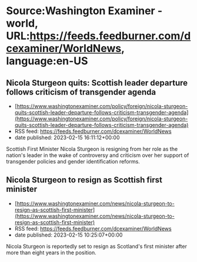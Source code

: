 # Source:Washington Examiner - world, URL:https://feeds.feedburner.com/dcexaminer/WorldNews, language:en-US

## Nicola Sturgeon quits: Scottish leader departure follows criticism of transgender agenda
 - [https://www.washingtonexaminer.com/policy/foreign/nicola-sturgeon-quits-scottish-leader-departure-follows-criticism-transgender-agenda](https://www.washingtonexaminer.com/policy/foreign/nicola-sturgeon-quits-scottish-leader-departure-follows-criticism-transgender-agenda)
 - RSS feed: https://feeds.feedburner.com/dcexaminer/WorldNews
 - date published: 2023-02-15 16:11:12+00:00

Scottish First Minister Nicola Sturgeon is resigning from her role as the nation's leader in the wake of controversy and criticism over her support of transgender policies and gender identification reforms.

## Nicola Sturgeon to resign as Scottish first minister
 - [https://www.washingtonexaminer.com/news/nicola-sturgeon-to-resign-as-scottish-first-minister](https://www.washingtonexaminer.com/news/nicola-sturgeon-to-resign-as-scottish-first-minister)
 - RSS feed: https://feeds.feedburner.com/dcexaminer/WorldNews
 - date published: 2023-02-15 10:25:07+00:00

Nicola Sturgeon is reportedly set to resign as Scotland's first minister after more than eight years in the position.

